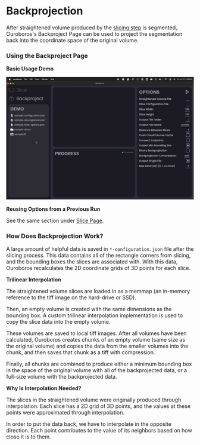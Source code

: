 # Backprojection 

After straightened volume produced by the [slicing step](./slicing.md) is segmented, Ouroboros's Backproject Page can be used to project the segmentation back into the coordinate space of the original volume.

### Using the Backproject Page

**Basic Usage Demo**

![Basic Usage Demo](../assets/backproject/Backproject%20Page%20Demo.gif)

**Reusing Options from a Previous Run**

See the same section under [Slice Page](./slicing.md).

### How Does Backprojection Work?

A large amount of helpful data is saved in `*-configuration.json` file after the slicing process. This data contains all of the rectangle corners from slicing, and the bounding boxes the slices are associated with. With this data, Ouroboros recalculates the 2D coordinate grids of 3D points for each slice.

**Trilinear Interpolation**

The straightened volume slices are loaded in as a memmap (an in-memory reference to the tiff image on the hard-drive or SSD). 

Then, an empty volume is created with the same dimensions as the bounding box. A custom trilinear interpolation implementation is used to copy the slice data into the empty volume. 

These volumes are saved to local tiff images. After all volumes have been calculated, Ouroboros creates chunks of an empty volume (same size as the original volume) and copies the data from the smaller volumes into the chunk, and then saves that chunk as a tiff with compression. 

Finally, all chunks are combined to produce either a minimum bounding box in the space of the original volume with all of the backprojected data, or a full-size volume with the backprojected data.

**Why Is Interpolation Needed?**

The slices in the straightened volume were originally produced through interpolation. Each slice has a 2D grid of 3D points, and the values at these points were approximated through interpolation.

In order to put the data back, we have to interpolate in the opposite direction. Each point contributes to the value of its neighbors based on how close it is to them. 

